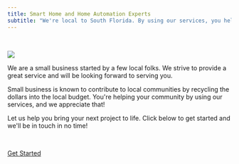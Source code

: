```yaml
---
title: Smart Home and Home Automation Experts
subtitle: "We're local to South Florida. By using our services, you help our community!"
---
```


<p>&nbsp;</p>

<p class="content-image"><img src="/images/content/about.jpg" /></p>

<p class="subtitle is-6">We are a small business started by a few local folks. We strive to provide a great service and will be looking forward to serving you.</p>

<p class="subtitle is-6">Small business is known to contribute to local communities by recycling the dollars into the local budget. You're helping your community by using our services, and we appreciate that!</p>

<p class="subtitle is-6">Let us help you bring your next project to life. Click below to get started and we'll be in touch in no time!</p>

<p>&nbsp;</p>

<p class="has-text-centered">
    <a href="/quote">
        <span class="button signup-button rounded secondary-btn">
            Get Started
        </span>
    </a>
</p>